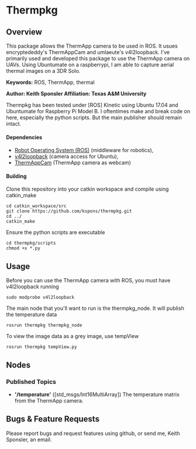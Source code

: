 # Thermpkg

## Overview

This package allows the ThermApp camera to be used in ROS. It usues encryptededdy's ThermAppCam and umlaeute's v4l2loopback. I've primarily used and developed this package to use the ThermApp camera on UAVs. Using Ubuntumate on a raspberrypi, I am able to capture aerial thermal images on a 3DR Solo.

**Keywords:** ROS, ThermApp, thermal

**Author: Keith Sponsler
Affiliation: Texas A&M University**

Thermpkg has been tested under [ROS] Kinetic using Ubuntu 17.04 and Ubuntumate for Raspberry Pi Model B. I oftentimes make and break code on here, especially the python scripts. But the main publisher should remain intact. 

#### Dependencies

- [Robot Operating System (ROS)](http://wiki.ros.org) (middleware for robotics),
- [v4l2loopback](https://github.com/umlaeute/v4l2loopback) (camera access for Ubuntu),
- [ThermAppCam](https://github.com/encryptededdy/ThermAppCam/tree/master/thermapp) (ThermApp camera as webcam)

#### Building

Clone this repository into your catkin workspace and compile using catkin_make

    cd catkin_workspace/src
	git clone https://github.com/kspons/thermpkg.git
	cd ../
	catkin_make

Ensure the python scripts are executable

    cd thermpkg/scripts
    chmod +x *.py

## Usage

Before you can use the ThermApp camera with ROS, you must have v4l2loopback running

    sudo modprobe v4l2loopback

The main node that you'll want to run is the thermpkg_node. It will publish the temperature data

    rosrun thermpkg thermpkg_node

To view the image data as a grey image, use tempView

    rosrun thermpkg tempView.py

## Nodes

### Published Topics
* **'/temperature'** ([std_msgs/Int16MultiArray])
    The temperature matrix from the ThermApp camera.



## Bugs & Feature Requests

Please report bugs and request features using github, or send me, Keith Sponsler, an email.